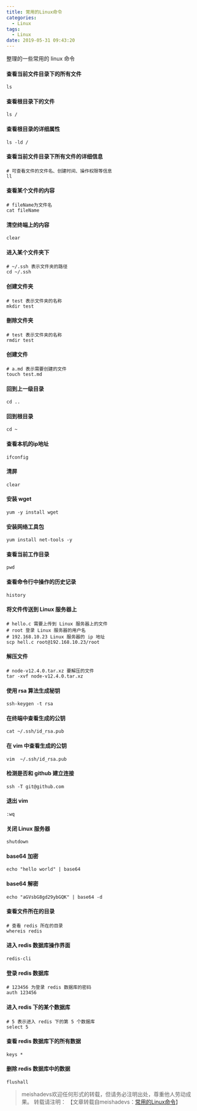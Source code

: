```yaml
---
title: 常用的Linux命令
categories:
  - Linux
tags:
  - Linux
date: 2019-05-31 09:43:20
---
```


整理的一些常用的 linux 命令
<!--more-->

#### 查看当前文件目录下的所有文件

	ls
	
#### 查看根目录下的文件

	ls /
	
#### 查看根目录的详细属性

	ls -ld /
	
#### 查看当前文件目录下所有文件的详细信息
	
	# 可查看文件的文件名、创建时间、操作权限等信息
	ll

#### 查看某个文件的内容

	# fileName为文件名
	cat fileName

#### 清空终端上的内容

	clear

#### 进入某个文件夹下

	# ~/.ssh 表示文件夹的路径
	cd ~/.ssh

#### 创建文件夹

	# test 表示文件夹的名称
	mkdir test
	
#### 刪除文件夹

	# test 表示文件夹的名称
	rmdir test

#### 创建文件

	# a.md 表示需要创建的文件
	touch test.md
	
#### 回到上一级目录

	cd ..
	
#### 回到根目录

	cd ~
	
#### 查看本机的ip地址

	ifconfig
	
#### 清屏

	clear

#### 安装 wget

	yum -y install wget
	
#### 安装网络工具包

	yum install net-tools -y 
	
#### 查看当前工作目录

	pwd
	
#### 查看命令行中操作的历史记录

	history
	
#### 将文件传送到 Linux 服务器上
	
	# hello.c 需要上传到 Linux 服务器上的文件
	# root 登录 Linux 服务器的用户名
	# 192.168.10.23 Linux 服务器的 ip 地址
	scp hell.c root@192.168.10.23/root
	
#### 解压文件

	# node-v12.4.0.tar.xz 要解压的文件
	tar -xvf node-v12.4.0.tar.xz
	
#### 使用 rsa 算法生成秘钥

	ssh-keygen -t rsa

#### 在终端中查看生成的公钥

	cat ~/.ssh/id_rsa.pub

#### 在 vim 中查看生成的公钥

	vim  ~/.ssh/id_rsa.pub
	
#### 检测是否和 github 建立连接

	ssh -T git@github.com

#### 退出 vim

	:wq
	
#### 关闭 Linux 服务器

	shutdown
	
#### base64 加密

	echo "hello world" | base64
	
#### base64 解密

	echo "aGVsbG8gd29ybGQK" | base64 -d

#### 查看文件所在的目录

	# 查看 redis 所在的目录
	whereis redis
	
#### 进入 redis 数据库操作界面

	redis-cli

#### 登录 redis 数据库

	# 123456 为登录 redis 数据库的密码
	auth 123456
	
#### 进入 redis 下的某个数据库

	# 5 表示进入 redis 下的第 5 个数据库
	select 5
	
#### 查看 redis 数据库下的所有数据

	keys *

#### 删除 redis 数据库中的数据

	flushall

> meishadevs欢迎任何形式的转载，但请务必注明出处，尊重他人劳动成果。
转载请注明： 【文章转载自meishadevs：[常用的Linux命令](http://meishadevs.com/blog/常用的Linux命令)】